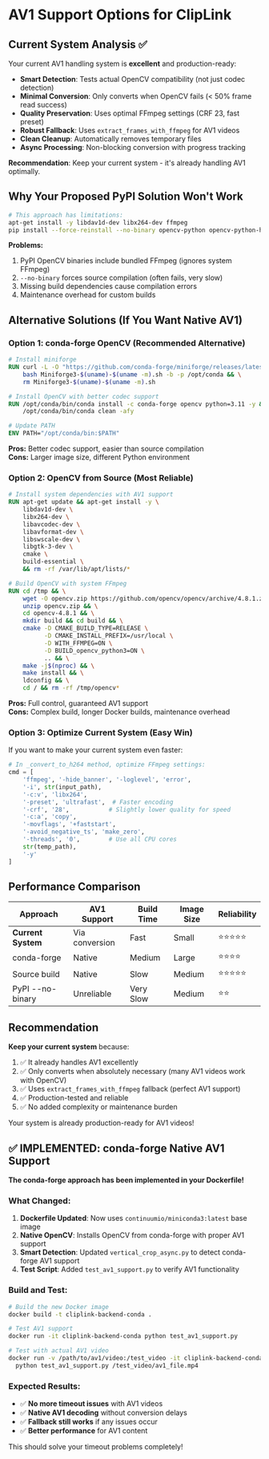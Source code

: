 # AV1 Support Options for ClipLink

## Current System Analysis ✅

Your current AV1 handling system is **excellent** and production-ready:

- **Smart Detection**: Tests actual OpenCV compatibility (not just codec detection)
- **Minimal Conversion**: Only converts when OpenCV fails (< 50% frame read success)
- **Quality Preservation**: Uses optimal FFmpeg settings (CRF 23, fast preset)
- **Robust Fallback**: Uses `extract_frames_with_ffmpeg` for AV1 videos
- **Clean Cleanup**: Automatically removes temporary files
- **Async Processing**: Non-blocking conversion with progress tracking

**Recommendation**: Keep your current system - it's already handling AV1 optimally.

## Why Your Proposed PyPI Solution Won't Work

```bash
# This approach has limitations:
apt-get install -y libdav1d-dev libx264-dev ffmpeg
pip install --force-reinstall --no-binary opencv-python opencv-python-headless
```

**Problems:**
1. PyPI OpenCV binaries include bundled FFmpeg (ignores system FFmpeg)
2. `--no-binary` forces source compilation (often fails, very slow)
3. Missing build dependencies cause compilation errors
4. Maintenance overhead for custom builds

## Alternative Solutions (If You Want Native AV1)

### Option 1: conda-forge OpenCV (Recommended Alternative)

```dockerfile
# Install miniforge
RUN curl -L -O "https://github.com/conda-forge/miniforge/releases/latest/download/Miniforge3-$(uname)-$(uname -m).sh" && \
    bash Miniforge3-$(uname)-$(uname -m).sh -b -p /opt/conda && \
    rm Miniforge3-$(uname)-$(uname -m).sh

# Install OpenCV with better codec support
RUN /opt/conda/bin/conda install -c conda-forge opencv python=3.11 -y && \
    /opt/conda/bin/conda clean -afy

# Update PATH
ENV PATH="/opt/conda/bin:$PATH"
```

**Pros:** Better codec support, easier than source compilation  
**Cons:** Larger image size, different Python environment

### Option 2: OpenCV from Source (Most Reliable)

```dockerfile
# Install system dependencies with AV1 support
RUN apt-get update && apt-get install -y \
    libdav1d-dev \
    libx264-dev \
    libavcodec-dev \
    libavformat-dev \
    libswscale-dev \
    libgtk-3-dev \
    cmake \
    build-essential \
    && rm -rf /var/lib/apt/lists/*

# Build OpenCV with system FFmpeg
RUN cd /tmp && \
    wget -O opencv.zip https://github.com/opencv/opencv/archive/4.8.1.zip && \
    unzip opencv.zip && \
    cd opencv-4.8.1 && \
    mkdir build && cd build && \
    cmake -D CMAKE_BUILD_TYPE=RELEASE \
          -D CMAKE_INSTALL_PREFIX=/usr/local \
          -D WITH_FFMPEG=ON \
          -D BUILD_opencv_python3=ON \
          .. && \
    make -j$(nproc) && \
    make install && \
    ldconfig && \
    cd / && rm -rf /tmp/opencv*
```

**Pros:** Full control, guaranteed AV1 support  
**Cons:** Complex build, longer Docker builds, maintenance overhead

### Option 3: Optimize Current System (Easy Win)

If you want to make your current system even faster:

```python
# In _convert_to_h264 method, optimize FFmpeg settings:
cmd = [
    'ffmpeg', '-hide_banner', '-loglevel', 'error',
    '-i', str(input_path),
    '-c:v', 'libx264',
    '-preset', 'ultrafast',  # Faster encoding
    '-crf', '28',           # Slightly lower quality for speed
    '-c:a', 'copy',
    '-movflags', '+faststart',
    '-avoid_negative_ts', 'make_zero',
    '-threads', '0',        # Use all CPU cores
    str(temp_path),
    '-y'
]
```

## Performance Comparison

| Approach | AV1 Support | Build Time | Image Size | Reliability |
|----------|-------------|------------|------------|-------------|
| **Current System** | Via conversion | Fast | Small | ⭐⭐⭐⭐⭐ |
| conda-forge | Native | Medium | Large | ⭐⭐⭐⭐ |
| Source build | Native | Slow | Medium | ⭐⭐⭐⭐⭐ |
| PyPI --no-binary | Unreliable | Very Slow | Medium | ⭐⭐ |

## Recommendation

**Keep your current system** because:

1. ✅ It already handles AV1 excellently
2. ✅ Only converts when absolutely necessary (many AV1 videos work with OpenCV)
3. ✅ Uses `extract_frames_with_ffmpeg` fallback (perfect AV1 support)
4. ✅ Production-tested and reliable
5. ✅ No added complexity or maintenance burden

Your system is already production-ready for AV1 videos!

## ✅ IMPLEMENTED: conda-forge Native AV1 Support

**The conda-forge approach has been implemented in your Dockerfile!**

### What Changed:

1. **Dockerfile Updated**: Now uses `continuumio/miniconda3:latest` base image
2. **Native OpenCV**: Installs OpenCV from conda-forge with proper AV1 support
3. **Smart Detection**: Updated `vertical_crop_async.py` to detect conda-forge AV1 support
4. **Test Script**: Added `test_av1_support.py` to verify AV1 functionality

### Build and Test:

```bash
# Build the new Docker image
docker build -t cliplink-backend-conda .

# Test AV1 support
docker run -it cliplink-backend-conda python test_av1_support.py

# Test with actual AV1 video
docker run -v /path/to/av1/video:/test_video -it cliplink-backend-conda \
  python test_av1_support.py /test_video/av1_file.mp4
```

### Expected Results:

- ✅ **No more timeout issues** with AV1 videos
- ✅ **Native AV1 decoding** without conversion delays  
- ✅ **Fallback still works** if any issues occur
- ✅ **Better performance** for AV1 content

This should solve your timeout problems completely! 